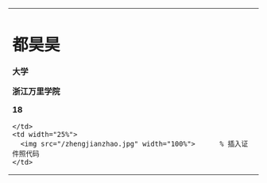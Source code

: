<table border="0">
  <tr>
    <td width="75%">
      <h1>都昊昊</h1>
      <p><b>大学</b></p>
      <p><b>浙江万里学院</b></p>
      <p><b>18</b></p>

    </td>
    <td width="25%">
      <img src="/zhengjianzhao.jpg" width="100%">      % 插入证件照代码
    </td>
  </tr>
</table>
